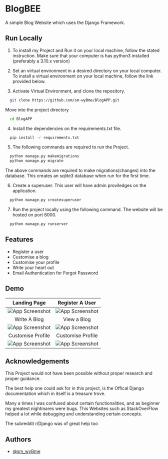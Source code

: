 # BlogBEE

A simple Blog Website which uses the Django Framework.



## Run Locally

1. To install my Project and Run it on your local machine, follow the stated instruction.
Make sure that your computer is has python3 installed (preferably a 3.10.x version)

2. Set an virtual environment in a desired directory on your local computer. 
To install a virtual environment on your local machine, follow the link provided below.

3. Activate Virtual Environment, and clone the repository.

```bash
  git clone https://github.com/sm-wyBme/BlogAPP.git
```
Move into the project directory
```bash
  cd BlogAPP
```
4. Install the dependencies on the requirements.txt file.

```bash
  pip install -r requirements.txt
```

5. The following commands are required to run the Project.

```bash
  python manage.py makemigrations
  python manage.py migrate
```
The above commands are required to make migrations(changes) into the database. This creates an sqlite3 database when run for the first time.

6. Create a superuser. This user will have admin proviledges on the application.

```bash
  python manage.py createsuperuser
```

7. Run the project locally using the following command. The website will be hosted on port 8000.
```bash
  python manage.py runserver
```


## Features

- Register a user
- Customise a blog
- Customise your profile
- Write your heart out
- Email Authentication for Forgot Password  


## Demo

Landing Page           |  Register A User
:-------------------------:|:-------------------------:
![App Screenshot](https://github.com/sm-wyBme/BlogApp/blob/master/Screenshots/home.png) | ![App Screenshot](https://github.com/sm-wyBme/BlogApp/blob/master/Screenshots/register.png) 
Write A Blog           |  View a Blog
![App Screenshot](https://github.com/sm-wyBme/BlogApp/blob/master/Screenshots/writeBlog.png) |   ![App Screenshot](https://github.com/sm-wyBme/BlogApp/blob/master/Screenshots/blog.png)  
Customise Profile |  Customise Profile
![App Screenshot](https://github.com/sm-wyBme/BlogApp/blob/master/Screenshots/profile.png) | ![App Screenshot](https://github.com/sm-wyBme/BlogApp/blob/master/Screenshots/crop.png) 


<!-- 
Welcome to BlogBEE

![App Screenshot](https://github.com/sm-wyBme/BlogApp/blob/master/Screenshots/home.png)

Register a user

![App Screenshot](https://github.com/sm-wyBme/BlogApp/blob/master/Screenshots/register.png)

Write a Blog

![App Screenshot](https://github.com/sm-wyBme/BlogApp/blob/master/Screenshots/writeBlog.png)

![App Screenshot](https://github.com/sm-wyBme/BlogApp/blob/master/Screenshots/blog.png)


Customise your Profile

![App Screenshot](https://github.com/sm-wyBme/BlogApp/blob/master/Screenshots/profile.png)

![App Screenshot](https://github.com/sm-wyBme/BlogApp/blob/master/Screenshots/crop.png)
 -->


## Acknowledgements

This Project would not have been possible without proper research and proper guidance.

The best help one could ask for in this project, is the Offical Django documentation which in itself is a treasure trove.

Many a times I was confused about certain functionalities, and as beginner my greatest nightmares were bugs. This Websites such as StackOverFlow helped a lot while debugging and understanding certain concepts.

The subreddit r/Django was of great help too




## Authors

- [@sm_wyBme](https://github.com/sm-wyBme)
